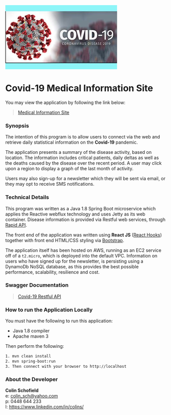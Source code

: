 ![](logo.jpg)

# Covid-19 Medical Information Site

You may view the application by following the link below:

> [Medical Information Site](http://ec2-3-25-58-73.ap-southeast-2.compute.amazonaws.com)

### Synopsis
The intention of this program is to allow users to connect via the web and retrieve daily statistical information on the 
**Covid-19** pandemic.
 
The application presents a summary of the disease activity, based on location. The information includes 
critical patients, daily deltas as well as the deaths caused by the disease over the recent period. A user may click upon a region to display a graph of the last month of activity.

Users may also sign-up for a newsletter which they will be sent via email, or they may opt to receive SMS notifications. 

### Technical Details
This program was written as a Java 1.8 Spring Boot microservice which applies the Reactive webflux technology and uses 
Jetty as its web container. Disease information is provided via Restful web services, through [Rapid API](https://rapidapi.com).  

The front end of the application was written using **React JS** ([React Hooks](https://reactjs.org/docs/hooks-intro.html))
together with front end HTML/CSS styling via [Bootstrap](https://getbootstrap.com).

The application itself has been hosted on AWS, running as an EC2 service off of a `t2.micro`, which is deployed into the 
default VPC. Information on users who have signed up for the newsletter, is persisting using a 
DynamoDb NoSQL database, as this provides the best possible performance, scalability, resilience and cost.

###  Swagger Documentation
 
 > [Covid-19 Restful API](http://ec2-3-25-58-73.ap-southeast-2.compute.amazonaws.com/swagger-ui.html)

 
 ### How to run the Application Locally
 You must have the following to run this application:
 - Java 1.8 compiler 
 - Apache maven 3 
 
 Then perform the following:
 ```
 1. mvn clean install
 2. mvn spring-boot:run
 3. Then connect with your browser to http://localhost
 ```

### About the Developer

**Colin Schofield**   
e: colin_sch@yahoo.com  
p: 0448 644 233  
l: https://www.linkedin.com/in/colins/
